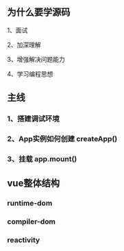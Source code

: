 ## 为什么要学源码

1、面试

2、加深理解

3、增强解决问题能力

4、学习编程思想



## 主线

### 1、搭建调试环境



### 2、App实例如何创建 createApp()



### 3、挂载 app.mount()



## vue整体结构

### runtime-dom



### compiler-dom



### reactivity
